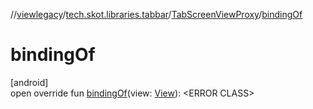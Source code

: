 //[viewlegacy](../../../index.md)/[tech.skot.libraries.tabbar](../index.md)/[TabScreenViewProxy](index.md)/[bindingOf](binding-of.md)

# bindingOf

[android]\
open override fun [bindingOf](binding-of.md)(view: [View](https://developer.android.com/reference/kotlin/android/view/View.html)): <!---  GfmCommand {"@class":"org.jetbrains.dokka.gfm.ResolveLinkGfmCommand","dri":{"packageName":"","classNames":"<ERROR CLASS>","callable":null,"target":{"@class":"org.jetbrains.dokka.links.PointingToDeclaration"},"extra":null}} --->&lt;ERROR CLASS&gt;<!--- --->
